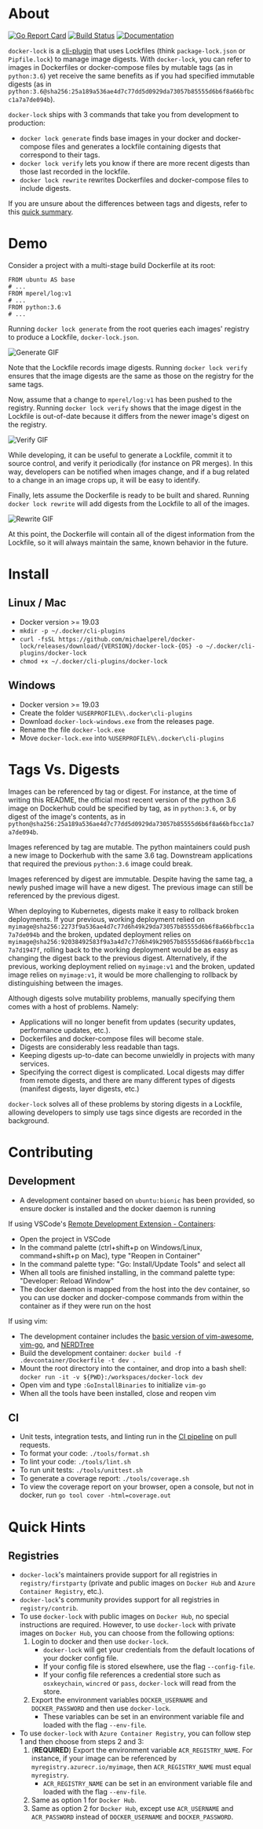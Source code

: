 # About
[![Go Report Card](https://goreportcard.com/badge/github.com/michaelperel/docker-lock)](https://goreportcard.com/report/github.com/michaelperel/docker-lock)
[![Build Status](https://dev.azure.com/michaelsethperel/docker-lock/_apis/build/status/michaelperel.docker-lock?branchName=master)](https://dev.azure.com/michaelsethperel/docker-lock/_build/latest?definitionId=4&branchName=master)
[![Documentation](https://godoc.org/github.com/michaelperel/docker-lock?status.svg)](https://godoc.org/github.com/michaelperel/docker-lock)

`docker-lock` is a [cli-plugin](https://github.com/docker/cli/issues/1534) that uses Lockfiles (think `package-lock.json` or `Pipfile.lock`) to manage image digests. With `docker-lock`, you can refer to images in Dockerfiles or docker-compose files by mutable tags (as in `python:3.6`) yet receive the same benefits as if you had specified immutable digests (as in `python:3.6@sha256:25a189a536ae4d7c77dd5d0929da73057b85555d6b6f8a66bfbcc1a7a7de094b`).

`docker-lock` ships with 3 commands that take you from development to production:

* `docker lock generate` finds base images in your docker and docker-compose files and generates a lockfile containing digests that correspond to their tags.
* `docker lock verify` lets you know if there are more recent digests than those last recorded in the lockfile.
* `docker lock rewrite` rewrites Dockerfiles and docker-compose files to include digests.

If you are unsure about the differences between tags and digests, refer to this [quick summary](#tags-vs-digests).

# Demo
Consider a project with a multi-stage build Dockerfile at its root:
```
FROM ubuntu AS base
# ...
FROM mperel/log:v1
# ...
FROM python:3.6
# ...
```
Running `docker lock generate` from the root queries each images' registry to produce a Lockfile, `docker-lock.json`.

![Generate GIF](gifs/generate.gif)

Note that the Lockfile records image digests. Running `docker lock verify` ensures that the image digests are the same as those on the registry for the same tags.

Now, assume that a change to `mperel/log:v1` has been pushed to the registry. Running `docker lock verify` shows that the image digest in the Lockfile is out-of-date because it differs from the newer image's digest on the registry.

![Verify GIF](gifs/verify.gif)

While developing, it can be useful to generate a Lockfile, commit it to source control, and verify it periodically (for instance on PR merges). In this way, developers can be notified when images change, and if a bug related to a change in an image crops up, it will be easy to identify.

Finally, lets assume the Dockerfile is ready to be built and shared. Running `docker lock rewrite` will add digests from the Lockfile to all of the images.

![Rewrite GIF](gifs/rewrite.gif)

At this point, the Dockerfile will contain all of the digest information from the Lockfile, so it will always maintain the same, known behavior in the future.

# Install
## Linux / Mac
* Docker version >= 19.03
* `mkdir -p ~/.docker/cli-plugins`
* `curl -fsSL https://github.com/michaelperel/docker-lock/releases/download/{VERSION}/docker-lock-{OS} -o ~/.docker/cli-plugins/docker-lock`
* `chmod +x ~/.docker/cli-plugins/docker-lock`
## Windows
* Docker version >= 19.03
* Create the folder `%USERPROFILE%\.docker\cli-plugins`
* Download `docker-lock-windows.exe` from the releases page.
* Rename the file `docker-lock.exe`
* Move `docker-lock.exe` into `%USERPROFILE%\.docker\cli-plugins`

# Tags Vs. Digests
Images can be referenced by tag or digest. For instance, at the time of writing this README, the official most recent version of the python 3.6 image on Dockerhub could be specified by tag, as in `python:3.6`, or by digest of the image's contents, as in `python@sha256:25a189a536ae4d7c77dd5d0929da73057b85555d6b6f8a66bfbcc1a7a7de094b`.

Images referenced by tag are mutable. The python maintainers could push a new image to Dockerhub with the same 3.6 tag. Downstream applications that required the previous `python:3.6` image could break.

Images referenced by digest are immutable. Despite having the same tag, a newly pushed image will have a new digest. The previous image can still be referenced by the previous digest.

When deploying to Kubernetes, digests make it easy to rollback broken deployments. If your previous, working deployment relied on `myimage@sha256:2273f9a536ae4d7c77d6h49k29da73057b85555d6b6f8a66bfbcc1a7a7de094b` and the broken, updated deployment relies on `myimage@sha256:92038492583f9a3a4d7c77d6h49k29057b85555d6b6f8a66bfbcc1a7a7d1947f`, rolling back to the working deployment would be as easy as changing the digest back to the previous digest. Alternatively, if the previous, working deployment relied on `myimage:v1` and the broken, updated image relies on  `myimage:v1`, it would be more challenging to rollback by distinguishing between the images.

Although digests solve mutability problems, manually specifying them comes with a host of problems. Namely:
* Applications will no longer benefit from updates (security updates, performance updates, etc.).
* Dockerfiles and docker-compose files will become stale.
* Digests are considerably less readable than tags.
* Keeping digests up-to-date can become unwieldly in projects with many services.
* Specifying the correct digest is complicated. Local digests may differ from remote digests, and there are many different types of digests (manifest digests, layer digests, etc.)

`docker-lock` solves all of these problems by storing digests in a Lockfile, allowing developers to simply use tags since digests are recorded in the background.

# Contributing
## Development
* A development container based on `ubuntu:bionic` has been provided, so ensure docker is installed and the docker daemon is running

If using VSCode's [Remote Development Extension - Containers](https://marketplace.visualstudio.com/items?itemName=ms-vscode-remote.vscode-remote-extensionpack):
* Open the project in VSCode
* In the command palette (ctrl+shift+p on Windows/Linux, command+shift+p on Mac), type "Reopen in Container"
* In the command palette type: "Go: Install/Update Tools" and select all
* When all tools are finished installing, in the command palette type: "Developer: Reload Window"
* The docker daemon is mapped from the host into the dev container, so you can use docker and docker-compose commands from within the container as if they were run on the host

If using vim:
* The development container includes the [basic version of vim-awesome](https://github.com/amix/vimrc#how-to-install-the-basic-version), [vim-go](https://github.com/fatih/vim-go), and [NERDTree](https://github.com/preservim/nerdtree)
* Build the development container: `docker build -f .devcontainer/Dockerfile -t dev .`
* Mount the root directory into the container, and drop into a bash shell: `docker run -it -v ${PWD}:/workspaces/docker-lock dev`
* Open vim and type `:GoInstallBinaries` to initialize `vim-go`
* When all the tools have been installed, close and reopen vim

## CI
* Unit tests, integration tests, and linting run in the [CI pipeline](https://dev.azure.com/michaelsethperel/docker-lock/_build?definitionId=4) on pull requests.
* To format your code: `./tools/format.sh`
* To lint your code: `./tools/lint.sh`
* To run unit tests: `./tools/unittest.sh`
* To generate a coverage report: `./tools/coverage.sh`
* To view the coverage report on your browser, open a console, but not in docker, run `go tool cover -html=coverage.out`

# Quick Hints
## Registries
* `docker-lock`'s maintainers provide support for all registries in `registry/firstparty` (private and public images on `Docker Hub` and `Azure Container Registry`, etc.).
* `docker-lock`'s community provides support for all registries in `registry/contrib`.
* To use `docker-lock` with public images on `Docker Hub`, no special instructions are required. However, to use
`docker-lock` with private images on `Docker Hub`, you can choose from the following options:
    1. Login to docker and then use `docker-lock`.
        * `docker-lock` will get your credentials from the default locations of your docker config file.
        * If your config file is stored elsewhere, use the flag `--config-file`.
        * If your config file references a credential store such as `osxkeychain`, `wincred` or `pass`, `docker-lock` will read from the store.
    2. Export the environment variables `DOCKER_USERNAME` and `DOCKER_PASSWORD` and then use `docker-lock`.
        * These variables can be set in an environment variable file and loaded with the flag `--env-file`.
* To use `docker-lock` with `Azure Container Registry`, you can follow step 1 and then choose from steps 2 and 3:
    1. (**REQUIRED**) Export the environment variable `ACR_REGISTRY_NAME`. For instance, if your image can be referenced by `myregistry.azurecr.io/myimage`, then `ACR_REGISTRY_NAME` must equal `myregistry`.
        * `ACR_REGISTRY_NAME` can be set in an environment variable file and loaded with the flag `--env-file`.
    2. Same as option 1 for `Docker Hub`.
    3. Same as option 2 for `Docker Hub`, except use `ACR_USERNAME` and `ACR_PASSWORD` instead of `DOCKER_USERNAME` and `DOCKER_PASSWORD`.